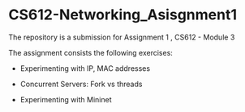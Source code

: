 # CS612-Networking_Asisgnment1

The repository is a submission for Assignment 1 , CS612 - Module 3

The assignment consists the following exercises:

-   Experimenting with IP, MAC addresses

-   Concurrent Servers: Fork vs threads

-   Experimenting with Mininet

